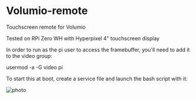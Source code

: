 # Volumio-remote
Touchscreen remote for Volumio

Tested on RPi Zero WH with Hyperpixel 4" touchscreen display

In order to run as the pi user to access the framebuffer, you'll need to add it to the video group:

usermod -a -G video pi

To start this at boot, create a service file and launch the bash script with it: 

![photo](https://1.bp.blogspot.com/-TjEQ4zCdZQM/YPHhVj277FI/AAAAAAAAulQ/uRMsNUVCCqUgU4Ifisw5j0b3vm4qAT2lwCLcBGAsYHQ/s2048/63CD0291-683F-4E4E-B25B-8D1DDD3E6F0C.jpeg)

